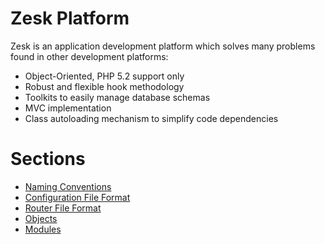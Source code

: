 # Zesk Platform

Zesk is an application development platform which solves many problems found in other development platforms:

- Object-Oriented, PHP 5.2 support only
- Robust and flexible hook methodology
- Toolkits to easily manage database schemas
- MVC implementation
- Class autoloading mechanism to simplify code dependencies

# Sections

- [Naming Conventions](zesk-naming.md)
- [Configuration File Format](router-file-format.md)
- [Router File Format](router-file-format.md)
- [Objects](objects.md)
- [Modules](modules.md)


 